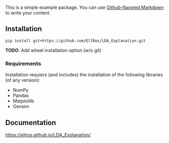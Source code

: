 This is a simple example package. You can use
[Github-flavored Markdown](https://guides.github.com/features/mastering-markdown/)
to write your content.

## Installation
`pip install git+https://github.com/EllRos/LDA_Explanation.git`

**TODO**: Add wheel installation option (w/o git)

### Requirements
Installation requiers (and includes) the installation of the following libraries (of any version):
* NumPy
* Pandas
* Matplotlib
* Gensim

## Documentation
https://ellros.github.io/LDA_Explanation/
